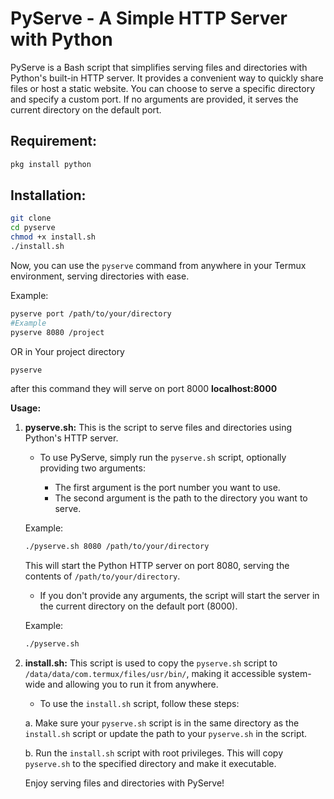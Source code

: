 # **PyServe - A Simple HTTP Server with Python**

PyServe is a Bash script that simplifies serving files and directories with Python's built-in HTTP server. It provides a convenient way to quickly share files or host a static website. You can choose to serve a specific directory and specify a custom port. If no arguments are provided, it serves the current directory on the default port.

## Requirement:
   ```bash
   pkg install python
   ```
## **Installation:**

   ```bash
   git clone 
   cd pyserve
   chmod +x install.sh
   ./install.sh
   ```

   Now, you can use the `pyserve` command from anywhere in your Termux environment, serving directories with ease.

   Example:

   ```bash
   pyserve port /path/to/your/directory
   #Example
   pyserve 8080 /project
   ```
   OR
   in Your project directory
   ```bash
   pyserve
   ```
   after this command they will serve on port 8000 
   **localhost:8000**
   
**Usage:**

1. **pyserve.sh:** This is the script to serve files and directories using Python's HTTP server.

   - To use PyServe, simply run the `pyserve.sh` script, optionally providing two arguments:

     - The first argument is the port number you want to use.
     - The second argument is the path to the directory you want to serve.

   Example:

   ```bash
   ./pyserve.sh 8080 /path/to/your/directory
   ```

   This will start the Python HTTP server on port 8080, serving the contents of `/path/to/your/directory`.

   - If you don't provide any arguments, the script will start the server in the current directory on the default port (8000).

   Example:

   ```bash
   ./pyserve.sh
   ```

2. **install.sh:** This script is used to copy the `pyserve.sh` script to `/data/data/com.termux/files/usr/bin/`, making it accessible system-wide and allowing you to run it from anywhere.

   - To use the `install.sh` script, follow these steps:

   a. Make sure your `pyserve.sh` script is in the same directory as the `install.sh` script or update the path to your `pyserve.sh` in the script.

   b. Run the `install.sh` script with root privileges. This will copy `pyserve.sh` to the specified directory and make it executable.

   Enjoy serving files and directories with PyServe!